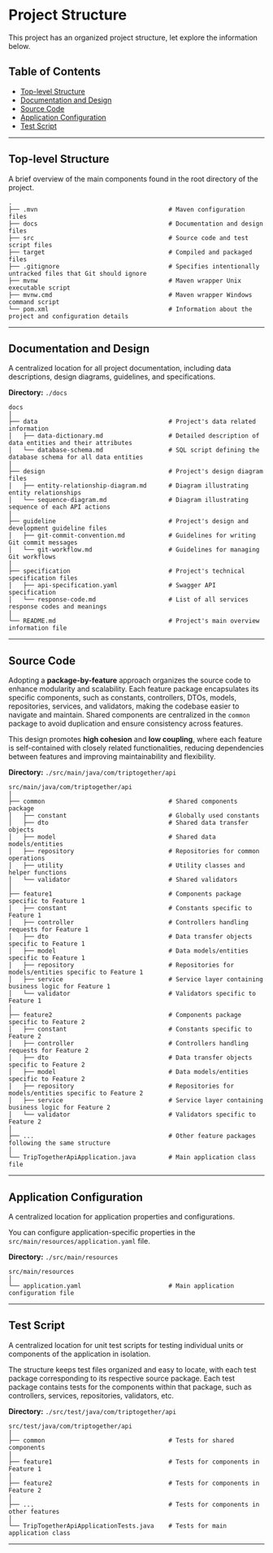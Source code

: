 # Project Structure

This project has an organized project structure, let explore the information below.

## Table of Contents

- [Top-level Structure](#top-level-structure)
- [Documentation and Design](#documentation-and-design)
- [Source Code](#source-code)
- [Application Configuration](#application-configuration)
- [Test Script](#test-script)

---

## Top-level Structure

A brief overview of the main components found in the root directory of the project.

    .
    ├── .mvn                                    # Maven configuration files
    ├── docs                                    # Documentation and design files
    ├── src                                     # Source code and test script files
    ├── target                                  # Compiled and packaged files
    ├── .gitignore                              # Specifies intentionally untracked files that Git should ignore
    ├── mvnw                                    # Maven wrapper Unix executable script
    ├── mvnw.cmd                                # Maven wrapper Windows command script
    └── pom.xml                                 # Information about the project and configuration details

---

## Documentation and Design

A centralized location for all project documentation, including data descriptions, design diagrams, guidelines,
and specifications.

**Directory:** `./docs`

    docs
    │
    ├── data                                    # Project's data related information
    │   ├── data-dictionary.md                  # Detailed description of data entities and their attributes
    │   └── database-schema.md                  # SQL script defining the database schema for all data entities
    │
    ├── design                                  # Project's design diagram files
    │   ├── entity-relationship-diagram.md      # Diagram illustrating entity relationships
    │   └── sequence-diagram.md                 # Diagram illustrating sequence of each API actions
    │
    ├── guideline                               # Project's design and development guideline files
    │   ├── git-commit-convention.md            # Guidelines for writing Git commit messages
    │   └── git-workflow.md                     # Guidelines for managing Git workflows
    │
    ├── specification                           # Project's technical specification files
    │   ├── api-specification.yaml              # Swagger API specification
    │   └── response-code.md                    # List of all services response codes and meanings
    │
    └── README.md                               # Project's main overview information file

---

## Source Code

Adopting a **package-by-feature** approach organizes the source code to enhance modularity and scalability.
Each feature package encapsulates its specific components, such as constants, controllers, DTOs, models, repositories,
services, and validators, making the codebase easier to navigate and maintain. Shared components are centralized in the
`common` package to avoid duplication and ensure consistency across features.

This design promotes **high cohesion** and **low coupling**, where each feature is self-contained with closely related
functionalities, reducing dependencies between features and improving maintainability and flexibility.

**Directory:** `./src/main/java/com/triptogether/api`

    src/main/java/com/triptogether/api
    │
    ├── common                                  # Shared components package
    │   ├── constant                            # Globally used constants
    │   ├── dto                                 # Shared data transfer objects
    │   ├── model                               # Shared data models/entities
    │   ├── repository                          # Repositories for common operations
    │   ├── utility                             # Utility classes and helper functions
    │   └── validator                           # Shared validators
    │
    ├── feature1                                # Components package specific to Feature 1
    │   ├── constant                            # Constants specific to Feature 1
    │   ├── controller                          # Controllers handling requests for Feature 1
    │   ├── dto                                 # Data transfer objects specific to Feature 1
    │   ├── model                               # Data models/entities specific to Feature 1
    │   ├── repository                          # Repositories for models/entities specific to Feature 1
    │   ├── service                             # Service layer containing business logic for Feature 1
    │   └── validator                           # Validators specific to Feature 1
    │
    ├── feature2                                # Components package specific to Feature 2
    │   ├── constant                            # Constants specific to Feature 2
    │   ├── controller                          # Controllers handling requests for Feature 2
    │   ├── dto                                 # Data transfer objects specific to Feature 2
    │   ├── model                               # Data models/entities specific to Feature 2
    │   ├── repository                          # Repositories for models/entities specific to Feature 2
    │   ├── service                             # Service layer containing business logic for Feature 2
    │   └── validator                           # Validators specific to Feature 2
    │
    ├── ...                                     # Other feature packages following the same structure
    │
    └── TripTogetherApiApplication.java         # Main application class file

---

## Application Configuration

A centralized location for application properties and configurations.

You can configure application-specific properties in the `src/main/resources/application.yaml` file.

**Directory:** `./src/main/resources`

    src/main/resources
    │
    └── application.yaml                        # Main application configuration file

---

## Test Script

A centralized location for unit test scripts for testing individual units or components of the application in isolation.

The structure keeps test files organized and easy to locate, with each test package corresponding to its respective
source package. Each test package contains tests for the components within that package, such as controllers, services,
repositories, validators, etc.

**Directory:** `./src/test/java/com/triptogether/api`

    src/test/java/com/triptogether/api
    │
    ├── common                                  # Tests for shared components
    │
    ├── feature1                                # Tests for components in Feature 1
    │
    ├── feature2                                # Tests for components in Feature 2
    │
    ├── ...                                     # Tests for components in other features
    │
    └── TripTogetherApiApplicationTests.java    # Tests for main application class

---